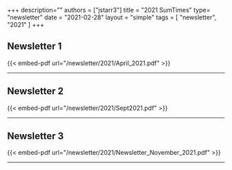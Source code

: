 +++
description=""
authors = ["jstarr3"]
title = "2021 SumTimes"
type= "newsletter"
date = "2021-02-28"
layout = "simple"
tags = [
    "newsletter",
    "2021"
]
+++

## Newsletter 1

{{< embed-pdf url="/newsletter/2021/April_2021.pdf" >}}

---

## Newsletter 2

{{< embed-pdf url="/newsletter/2021/Sept2021.pdf" >}}

---

## Newsletter 3

{{< embed-pdf url="/newsletter/2021/Newsletter_November_2021.pdf" >}}

---
